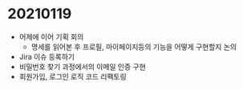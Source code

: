 # 20210119

- 어제에 이어 기획 회의
  - 명세를 읽어본 후 프로필, 마이페이지등의 기능을 어떻게 구현할지 논의
- Jira 이슈 등록하기
- 비밀번호 찾기 과정에서의 이메일 인증 구현
- 회원가입, 로그인 로직 코드 리팩토링